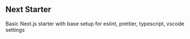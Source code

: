 ## Next Starter

Basic Next.js starter with base setup for eslint, prettier, typescript, vscode settings
